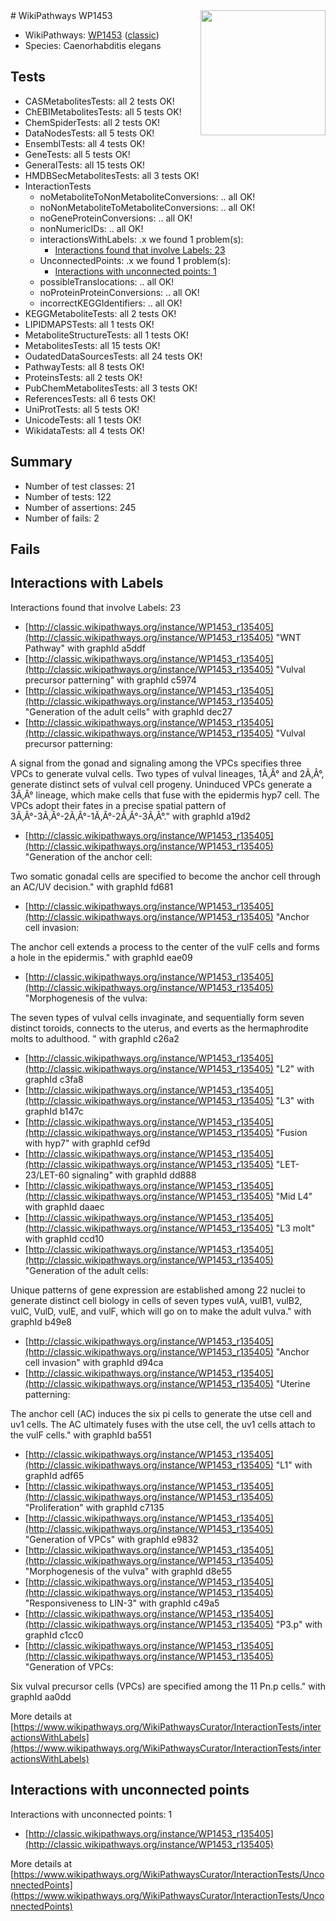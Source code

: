 <img style="float: right; width: 200px" src="https://upload.wikimedia.org/wikipedia/commons/thumb/8/83/Wplogo_with_text_500.png/640px-Wplogo_with_text_500.png" />
# WikiPathways WP1453

* WikiPathways: [WP1453](https://wikipathways.org/pathways/WP1453) ([classic](https://classic.wikipathways.org/instance/WP1453))
* Species: Caenorhabditis elegans
## Tests
* CASMetabolitesTests: all 2 tests OK!
* ChEBIMetabolitesTests: all 5 tests OK!
* ChemSpiderTests: all 2 tests OK!
* DataNodesTests: all 5 tests OK!
* EnsemblTests: all 4 tests OK!
* GeneTests: all 5 tests OK!
* GeneralTests: all 15 tests OK!
* HMDBSecMetabolitesTests: all 3 tests OK!
* InteractionTests
    * noMetaboliteToNonMetaboliteConversions: .. all OK!
    * noNonMetaboliteToMetaboliteConversions: .. all OK!
    * noGeneProteinConversions: .. all OK!
    * nonNumericIDs: .. all OK!
    * interactionsWithLabels: .x we found 1 problem(s):
        * [Interactions found that involve Labels: 23](#fe97a8da)
    * UnconnectedPoints: .x we found 1 problem(s):
        * [Interactions with unconnected points: 1](#35a61ad9)
    * possibleTranslocations: .. all OK!
    * noProteinProteinConversions: .. all OK!
    * incorrectKEGGIdentifiers: .. all OK!
* KEGGMetaboliteTests: all 2 tests OK!
* LIPIDMAPSTests: all 1 tests OK!
* MetaboliteStructureTests: all 1 tests OK!
* MetabolitesTests: all 15 tests OK!
* OudatedDataSourcesTests: all 24 tests OK!
* PathwayTests: all 8 tests OK!
* ProteinsTests: all 2 tests OK!
* PubChemMetabolitesTests: all 3 tests OK!
* ReferencesTests: all 6 tests OK!
* UniProtTests: all 5 tests OK!
* UnicodeTests: all 1 tests OK!
* WikidataTests: all 4 tests OK!


## Summary

* Number of test classes: 21
* Number of tests: 122
* Number of assertions: 245
* Number of fails: 2

## Fails

<a name="fe97a8da" />

## Interactions with Labels

Interactions found that involve Labels: 23

* [http://classic.wikipathways.org/instance/WP1453_r135405](http://classic.wikipathways.org/instance/WP1453_r135405) "WNT 
Pathway" with graphId a5ddf
* [http://classic.wikipathways.org/instance/WP1453_r135405](http://classic.wikipathways.org/instance/WP1453_r135405) "Vulval precursor
patterning" with graphId c5974
* [http://classic.wikipathways.org/instance/WP1453_r135405](http://classic.wikipathways.org/instance/WP1453_r135405) "Generation of
the adult cells" with graphId dec27
* [http://classic.wikipathways.org/instance/WP1453_r135405](http://classic.wikipathways.org/instance/WP1453_r135405) "Vulval precursor patterning:

A signal from the gonad and 
signaling among the VPCs 
specifies three VPCs to generate 
vulval cells. Two types of vulval 
lineages, 1Ã‚Â° and 2Ã‚Â°,  generate 
distinct sets of vulval cell progeny. 
Uninduced VPCs generate a 3Ã‚Â° 
lineage, which make cells that fuse 
with the epidermis hyp7 cell. The 
VPCs adopt their fates in a precise 
spatial pattern of 3Ã‚Â°-3Ã‚Â°-2Ã‚Â°-1Ã‚Â°-2Ã‚Â°-3Ã‚Â°." with graphId a19d2
* [http://classic.wikipathways.org/instance/WP1453_r135405](http://classic.wikipathways.org/instance/WP1453_r135405) "Generation of the anchor cell:

Two somatic gonadal cells 
are specified to become the 
anchor cell through an AC/UV 
decision." with graphId fd681
* [http://classic.wikipathways.org/instance/WP1453_r135405](http://classic.wikipathways.org/instance/WP1453_r135405) "Anchor cell invasion: 

The anchor cell extends 
a process to the center of 
the vulF cells and forms a 
hole in the epidermis." with graphId eae09
* [http://classic.wikipathways.org/instance/WP1453_r135405](http://classic.wikipathways.org/instance/WP1453_r135405) "Morphogenesis of the vulva:

The seven types of vulval 
cells invaginate, and 
sequentially form seven 
distinct toroids, connects 
to the uterus, and everts as 
the hermaphrodite molts 
to adulthood. " with graphId c26a2
* [http://classic.wikipathways.org/instance/WP1453_r135405](http://classic.wikipathways.org/instance/WP1453_r135405) "L2" with graphId c3fa8
* [http://classic.wikipathways.org/instance/WP1453_r135405](http://classic.wikipathways.org/instance/WP1453_r135405) "L3" with graphId b147c
* [http://classic.wikipathways.org/instance/WP1453_r135405](http://classic.wikipathways.org/instance/WP1453_r135405) "Fusion with 
hyp7" with graphId cef9d
* [http://classic.wikipathways.org/instance/WP1453_r135405](http://classic.wikipathways.org/instance/WP1453_r135405) "LET-23/LET-60
signaling" with graphId dd888
* [http://classic.wikipathways.org/instance/WP1453_r135405](http://classic.wikipathways.org/instance/WP1453_r135405) "Mid L4" with graphId daaec
* [http://classic.wikipathways.org/instance/WP1453_r135405](http://classic.wikipathways.org/instance/WP1453_r135405) "L3 molt" with graphId ccd10
* [http://classic.wikipathways.org/instance/WP1453_r135405](http://classic.wikipathways.org/instance/WP1453_r135405) "Generation of the adult cells:

Unique patterns of gene 
expression are established 
among 22 nuclei to generate 
distinct cell biology in cells of 
seven types vulA, vulB1, vulB2, 
vulC, VulD, vulE, and vulF, which 
will go on to make the adult vulva." with graphId b49e8
* [http://classic.wikipathways.org/instance/WP1453_r135405](http://classic.wikipathways.org/instance/WP1453_r135405) "Anchor cell 
invasion" with graphId d94ca
* [http://classic.wikipathways.org/instance/WP1453_r135405](http://classic.wikipathways.org/instance/WP1453_r135405) "Uterine patterning:

The anchor cell (AC) induces 
the six pi cells to generate
the utse cell and uv1 cells. 
The AC ultimately fuses with 
the utse cell, the uv1 cells 
attach to the vulF cells." with graphId ba551
* [http://classic.wikipathways.org/instance/WP1453_r135405](http://classic.wikipathways.org/instance/WP1453_r135405) "L1" with graphId adf65
* [http://classic.wikipathways.org/instance/WP1453_r135405](http://classic.wikipathways.org/instance/WP1453_r135405) "Proliferation" with graphId c7135
* [http://classic.wikipathways.org/instance/WP1453_r135405](http://classic.wikipathways.org/instance/WP1453_r135405) "Generation 
of VPCs" with graphId e9832
* [http://classic.wikipathways.org/instance/WP1453_r135405](http://classic.wikipathways.org/instance/WP1453_r135405) "Morphogenesis
of the vulva" with graphId d8e55
* [http://classic.wikipathways.org/instance/WP1453_r135405](http://classic.wikipathways.org/instance/WP1453_r135405) "Responsiveness 
to LIN-3" with graphId c49a5
* [http://classic.wikipathways.org/instance/WP1453_r135405](http://classic.wikipathways.org/instance/WP1453_r135405) "P3.p" with graphId c1cc0
* [http://classic.wikipathways.org/instance/WP1453_r135405](http://classic.wikipathways.org/instance/WP1453_r135405) "Generation of VPCs:

Six vulval precursor cells 
(VPCs) are specified among 
the 11 Pn.p cells." with graphId aa0dd


More details at [https://www.wikipathways.org/WikiPathwaysCurator/InteractionTests/interactionsWithLabels](https://www.wikipathways.org/WikiPathwaysCurator/InteractionTests/interactionsWithLabels)

<a name="35a61ad9" />

## Interactions with unconnected points

Interactions with unconnected points: 1

* [http://classic.wikipathways.org/instance/WP1453_r135405](http://classic.wikipathways.org/instance/WP1453_r135405)


More details at [https://www.wikipathways.org/WikiPathwaysCurator/InteractionTests/UnconnectedPoints](https://www.wikipathways.org/WikiPathwaysCurator/InteractionTests/UnconnectedPoints)

